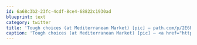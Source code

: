 ```yaml
---
id: 6a68c3b2-23fc-4cdf-8ce4-68822c1930ad
blueprint: text
category: twitter
title: 'Tough choices (at Mediterranean Market) [pic] — path.com/p/2E6EzR'
caption: 'Tough choices (at Mediterranean Market) [pic] — <a href="http://path.com/p/2E6EzR" title="http://path.com/p/2E6EzR" class="link link_untco">path.com/p/2E6EzR</a>'
---
```

